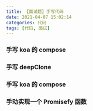 ```yaml
---
title: 【面试题】手写代码
date: 2021-04-07 15:02:14
categories: 代码
tags: [代码, 面试]
---
```


### 手写 koa 的 compose

### 手写 deepClone

### 手写 koa 的 compose

### 手动实现一个 Promisefy 函数
